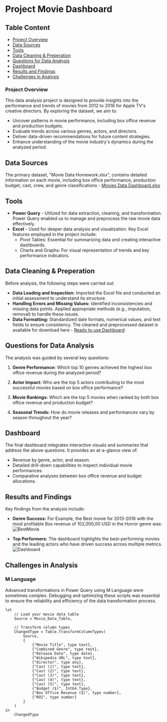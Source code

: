 # Project Movie Dashboard
## Table Content
- [Project Overview](#project-overview)
- [Data Sources](#data-sources)
- [Tools](#tools)
- [Data Cleaning & Preperation](#data-cleaning-and-preperation)
- [Questions for Data Analysis](#questions-for-data-analysis)
- [Dashboard](#dashboard)
- [Results and Findings](#results-and-findings)
- [Challenges in Analysis](#challenges-in-analysis)

### Project Overview
This data analysis project is designed to provide insights into the performance and trends of movies from 2012 to 2016 for Apple TV's creative directors. By exploring the dataset, we aim to:
- Uncover patterns in movie performance, including box office revenue and production budgets.
- Evaluate trends across various genres, actors, and directors.
- Deliver data-driven recommendations for future content strategies.
- Enhance understanding of the movie industry's dynamics during the analyzed period.

## Data Sources
The primary dataset, "Movie Data Homework.xlsx", contains detailed information on each movie, including box office performance, production budget, cast, crew, and genre classifications - [Movies Data Dashboard.xlsx](https://github.com/user-attachments/files/19275898/Movies.Data.Dashboard.xlsx)


## Tools
- **Power Query** - Utilized for data extraction, cleaning, and transformation. Power Query enabled us to manage and preprocess the raw movie data effectively.
- **Excel** - Used for deeper data analysis and visualization. Key Excel features employed in the project include:
  - Pivot Tables: Essential for summarizing data and creating interactive dashboards.
  - Charts and Graphs: For visual representation of trends and key performance indicators.

## Data Cleaning & Preperation
Before analysis, the following steps were carried out:
- **Data Loading and Inspection:**
  Imported the Excel file and conducted an initial assessment to understand its structure.
- **Handling Errors and Missing Values:** Identified inconsistencies and missing data points. Applied appropriate methods (e.g., imputation, removal) to handle these issues.
- **Data Formatting:** Standardized date formats, numerical values, and text fields to ensure consistency. The cleaned and preprocessed dataset is available for download here - [Ready to use Dashboard](https://github.com/user-attachments/files/19238698/Cleaned.Movie.Data.with.combined-Avi.xlsx)

## Questions for Data Analysis
The analysis was guided by several key questions:

 1. **Genre Performance:**
    Which top 10 genres achieved the highest box office revenue during the analyzed period?

 2. **Actor Impact:**
    Who are the top 5 actors contributing to the most successful movies based on box office performance?

 3. **Movie Rankings:**
    Which are the top 5 movies when ranked by both box office revenue and production budget?

 4. **Seasonal Trends:**
    How do movie releases and performances vary by season throughout the year?

## Dashboard

The final dashboard integrates interactive visuals and summaries that address the above questions. It provides an at-a-glance view of:
- Revenue by genre, actor, and season.
- Detailed drill-down capabilities to inspect individual movie performances.
- Comparative analyses between box office revenue and budget allocations.


## Results and Findings
Key findings from the analysis include:
- **Genre Success:** For Example, the Best movie for 2013-2016 with the most profitable Box revenue of 102,000,00 USD in the Horror genre was:
![BestMovie](https://github.com/user-attachments/assets/7afe3433-9b9b-4287-b781-76c33c962655)

- **Top Performers:**
The dashboard highlights the best-performing movies and the leading actors who have driven success across multiple metrics.
![Dashboard](https://github.com/user-attachments/assets/c33157e2-de85-4c66-8a1b-dd101a00bb8c)


## Challenges in Analysis
### M Language
Advanced transformations in Power Query using M Language were sometimes complex. Debugging and optimizing these scripts was essential to ensure the reliability and efficiency of the data transformation process.
```
let
    // Load your movie data table 
    Source = Movie_Data_Table,
    
    // Transform column types
    ChangedType = Table.TransformColumnTypes(
        Source,
        {
            {"Movie Title", type text},
            {"Combined Genre", type text},
            {"Release Date", type date},
            {"Wikipedia URL", type text},
            {"Director", type any},
            {"Cast (1)", type text},
            {"Cast (2)", type text},
            {"Cast (3)", type text},
            {"Cast (4)", type text},
            {"Cast (5)", type text},
            {"Budget ($)", Int64.Type},
            {"Box Office Revenue ($)", type number},
            {"ROI", type number}
        }
    )
in
    ChangedType

```
